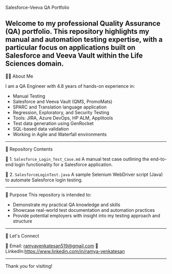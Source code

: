 Salesforce-Veeva QA Portfolio

Welcome to my professional Quality Assurance (QA) portfolio. This repository highlights my manual and automation testing expertise, with a particular focus on applications built on Salesforce and Veeva Vault within the Life Sciences domain.
---

👨‍💼 About Me

I am a QA Engineer with 4.8 years of hands-on experience in:
- Manual Testing
- Salesforce and Veeva Vault (QMS, PromoMats)
- SPARC and Translation language application
- Regression, Exploratory, and Security Testing
- Tools: JIRA, Azure DevOps, HP ALM, Applitools
- Test data generation using GenRocket
- SQL-based data validation
- Working in Agile and Waterfall environments

---

📁 Repository Contents

🔹 1. `Salesforce_Login_Test_Case.md`
A manual test case outlining the end-to-end login functionality for a Salesforce application.

🔹 2. `SalesforceLoginTest.java`
A sample Selenium WebDriver script (Java) to automate Salesforce login testing.

---

📌 Purpose
This repository is intended to:
- Demonstrate my practical QA knowledge and skills
- Showcase real-world test documentation and automation practices
- Provide potential employers with insight into my testing approach and structure

---

💼 Let's Connect

📧 Email: ramyavenkatesan519@gmail.com
🔗 LinkedIn:https://www.linkedin.com/in/ramya-venkatesan

---
Thank you for visiting!
